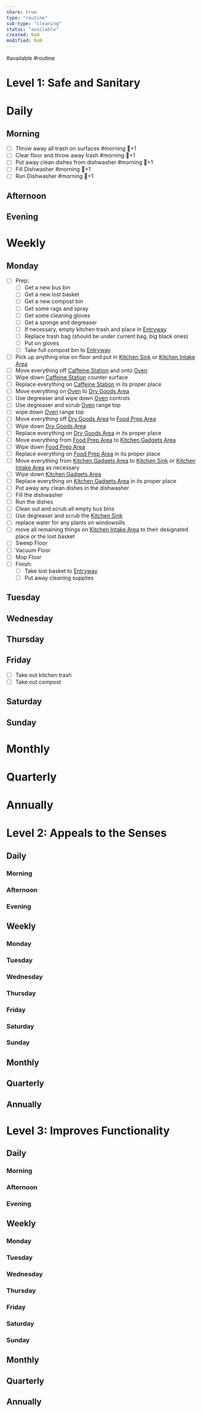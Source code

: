 ```yaml
---
share: true
type: "routine"
sub-type: "cleaning"
status: "available"
created: NaN 
modified: NaN
---
```

 #available #routine
# Level 1: Safe and Sanitary

# Daily
## Morning
- [ ] Throw away all trash on surfaces #morning 🥄+1
- [ ] Clear floor and throw away trash #morning 🥄+1
- [ ] Put away clean dishes from dishwasher #morning 🥄+1
- [ ] Fill Dishwasher #morning 🥄+1
- [ ] Run Dishwasher #morning 🥄+1

## Afternoon

## Evening

# Weekly
## Monday
- [ ] Prep: 
	- [ ] Get a new bus bin
	- [ ] Get a new lost basket
	- [ ] Get a new compost bin
	- [ ] Get some rags and spray
	- [ ] Get some cleaning gloves
	- [ ] Get a sponge and degreaser
	- [ ] If necessary, empty kitchen trash and place in [Entryway](./Entryway.md)
	- [ ] Replace trash bag (should be under current bag, big black ones)
	- [ ] Put on gloves
	- [ ] Take full compost bin to [Entryway](./Entryway.md)
- [ ] Pick up anything else on floor and put in [Kitchen Sink](Kitchen%20Sink.md) or [Kitchen Intake Area](Kitchen%20Intake%20Area.md)
- [ ] Move everything off [Caffeine Station](Caffeine%20Station.md) and onto [Oven](Oven.md)
- [ ] Wipe down [Caffeine Station](Caffeine%20Station.md) counter surface
- [ ] Replace everything on [Caffeine Station](Caffeine%20Station.md) in its proper place
- [ ] Move everything on [Oven](Oven.md) to [Dry Goods Area](Dry%20Goods%20Area.md)
- [ ] Use degreaser and wipe down [Oven](Oven.md) controls
- [ ] Use degreaser and scrub [Oven](Oven.md) range top
- [ ] wipe down [Oven](Oven.md) range top
- [ ] Move everything off [Dry Goods Area](Dry%20Goods%20Area.md) to [Food Prep Area](Food%20Prep%20Area.md)
- [ ] Wipe down [Dry Goods Area](Dry%20Goods%20Area.md)
- [ ] Replace everything on [Dry Goods Area](Dry%20Goods%20Area.md) in its proper place
- [ ] Move everything from [Food Prep Area](Food%20Prep%20Area.md) to [Kitchen Gadgets Area](Kitchen%20Gadgets%20Area.md) 
- [ ] Wipe down [Food Prep Area](Food%20Prep%20Area.md)
- [ ] Replace everything on [Food Prep Area](Food%20Prep%20Area.md) in its proper place
- [ ] Move everything from [Kitchen Gadgets Area](Kitchen%20Gadgets%20Area.md) to [Kitchen Sink](Kitchen%20Sink.md) or [Kitchen Intake Area](Kitchen%20Intake%20Area.md) as necessary
- [ ] Wipe down [Kitchen Gadgets Area](Kitchen%20Gadgets%20Area.md)
- [ ] Replace everything on [Kitchen Gadgets Area](Kitchen%20Gadgets%20Area.md) in its proper place
- [ ] Put away any clean dishes in the dishwasher
- [ ] Fill the dishwasher
- [ ] Run the dishes
- [ ] Clean out and scrub all empty bus bins
- [ ] Use degreaser and scrub the [Kitchen Sink](Kitchen%20Sink.md)
- [ ] replace water for any plants on windowsills
- [ ] move all remaining things on [Kitchen Intake Area](Kitchen%20Intake%20Area.md) to their designated place or the lost basket
- [ ] Sweep Floor
- [ ] Vacuum Floor
- [ ] Mop Floor
- [ ] Finish:
	- [ ] Take lost basket to [Entryway](./Entryway.md)
	- [ ] Put away cleaning supplies

## Tuesday
## Wednesday
## Thursday
## Friday
- [ ] Take out kitchen trash
- [ ] Take out compost
## Saturday
## Sunday

# Monthly

# Quarterly

# Annually

# Level 2: Appeals to the Senses

## Daily
### Morning
### Afternoon
### Evening

## Weekly
### Monday
### Tuesday
### Wednesday
### Thursday
### Friday
### Saturday
### Sunday
## Monthly


## Quarterly


## Annually

# Level 3: Improves Functionality

## Daily
### Morning
### Afternoon
### Evening

## Weekly
### Monday
### Tuesday
### Wednesday
### Thursday
### Friday
### Saturday
### Sunday
## Monthly


## Quarterly


## Annually